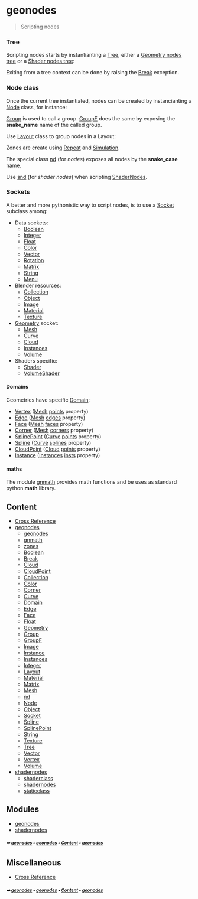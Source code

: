 # geonodes

> Scripting nodes


### Tree

Scripting nodes starts by instantianting a [Tree](geono-tree.md#tree), either a [Geometry nodes tree](geono-geono-geonodes.md#geonodes) or
a [Shader nodes tree](shade-shade1-shadernodes.md#shadernodes):

Exiting from a tree context can be done by raising the [Break](geono-break.md#break) exception.

### Node class

Once the current tree instantiated, nodes can be created by instancianting a [Node](geono-node.md#node) class, for instance:

[Group](geono-group.md#group) is used to call a group. [GroupF](geono-groupf.md#groupf) does the same by exposing the **snake_name** name of
the called group.

Use [Layout](geono-layout.md#layout) class to group nodes in a Layout:

Zones are create using [Repeat](geono-zones-repeat.md#repeat) and [Simulation](geono-zones-simulation.md#simulation).

The special class [nd](geono-nd.md#nd) (for _nodes_) exposes all nodes by the **snake_case** name.

Use [snd](shade-shade1-snd.md#snd) (for _shader nodes_) when scripting [ShaderNodes](shade-shade1-shadernodes.md#shadernodes).

### Sockets

A better and more pythonistic way to script nodes, is to use a [Socket](geono-socket.md#socket) subclass among:

- Data sockets:
  - [Boolean](geono-boolean.md#boolean)
  - [Integer](geono-integer.md#integer)
  - [Float](geono-float.md#float)
  - [Color](geono-color.md#color)
  - [Vector](geono-vector.md#vector)
  - [Rotation](geono-rotation.md#rotation)
  - [Matrix](geono-matrix.md#matrix)
  - [String](geono-string.md#string)
  - [Menu](geono-menu.md#menu)
- Blender resources:
  - [Collection](geono-collection.md#collection)
  - [Object](geono-object.md#object)
  - [Image](geono-image.md#image)
  - [Material](geono-material.md#material)
  - [Texture](geono-texture.md#texture)
- [Geometry](geono-geometry.md#geometry) socket:
  - [Mesh](geono-mesh.md#mesh)
  - [Curve](geono-curve.md#curve)
  - [Cloud](geono-cloud.md#cloud)
  - [Instances](geono-instances.md#instances)
  - [Volume](geono-volume.md#volume)
- Shaders specific:
  - [Shader](shade-shade-shader.md#shader)
  - [VolumeShader](shade-shade-volumeshader.md#volumeshader)

#### Domains

Geometries have specific [Domain](geono-domain.md#domain):
- [Vertex](geono-vertex.md#vertex) ([Mesh](geono-mesh.md#mesh) [points](geono-mesh.md#points) property)
- [Edge](geono-edge.md#edge)  ([Mesh](geono-mesh.md#mesh) [edges](geono-mesh.md#edges) property)
- [Face](geono-face.md#face)  ([Mesh](geono-mesh.md#mesh) [faces](geono-mesh.md#faces) property)
- [Corner](geono-corner.md#corner)  ([Mesh](geono-mesh.md#mesh) [corners](geono-mesh.md#corners) property)
- [SplinePoint](geono-splinepoint.md#splinepoint) ([Curve](geono-curve.md#curve) [points](geono-curve.md#points) property)
- [Spline](geono-spline.md#spline) ([Curve](geono-curve.md#curve) [splines](geono-curve.md#splines) property)
- [CloudPoint](geono-cloudpoint.md#cloudpoint) ([Cloud](geono-cloud.md#cloud) [points](geono-cloud.md#points) property)
- [Instance](geono-instance.md#instance) ([Instances](geono-instances.md#instances) [insts](geono-instances.md#insts) property)

#### maths

The module [gnmath](geono-gnmat---gnmath.md#gnmath) provides math functions and be uses as standard python **math** library.

## Content

- [Cross Reference](cross_reference.md#cross-reference)
- [geonodes](geono---geonodes.md#geonodes)
  - [geonodes](geono-geono---geonodes.md#geonodes)
  - [gnmath](geono-gnmat---gnmath.md#gnmath)
  - [zones](geono-zones---zones.md#zones)
  - [Boolean](geono-boolean.md#boolean)
  - [Break](geono-break.md#break)
  - [Cloud](geono-cloud.md#cloud)
  - [CloudPoint](geono-cloudpoint.md#cloudpoint)
  - [Collection](geono-collection.md#collection)
  - [Color](geono-color.md#color)
  - [Corner](geono-corner.md#corner)
  - [Curve](geono-curve.md#curve)
  - [Domain](geono-domain.md#domain)
  - [Edge](geono-edge.md#edge)
  - [Face](geono-face.md#face)
  - [Float](geono-float.md#float)
  - [Geometry](geono-geometry.md#geometry)
  - [Group](geono-group.md#group)
  - [GroupF](geono-groupf.md#groupf)
  - [Image](geono-image.md#image)
  - [Instance](geono-instance.md#instance)
  - [Instances](geono-instances.md#instances)
  - [Integer](geono-integer.md#integer)
  - [Layout](geono-layout.md#layout)
  - [Material](geono-material.md#material)
  - [Matrix](geono-matrix.md#matrix)
  - [Mesh](geono-mesh.md#mesh)
  - [nd](geono-nd.md#nd)
  - [Node](geono-node.md#node)
  - [Object](geono-object.md#object)
  - [Socket](geono-socket.md#socket)
  - [Spline](geono-spline.md#spline)
  - [SplinePoint](geono-splinepoint.md#splinepoint)
  - [String](geono-string.md#string)
  - [Texture](geono-texture.md#texture)
  - [Tree](geono-tree.md#tree)
  - [Vector](geono-vector.md#vector)
  - [Vertex](geono-vertex.md#vertex)
  - [Volume](geono-volume.md#volume)
- [shadernodes](shade---shadernodes.md#shadernodes)
  - [shaderclass](shade-shade---shaderclass.md#shaderclass)
  - [shadernodes](shade-shade1---shadernodes.md#shadernodes)
  - [staticclass](shade-stati---staticclass.md#staticclass)

## Modules



- [geonodes](geono---geonodes.md#geonodes)
- [shadernodes](shade---shadernodes.md#shadernodes)

##### <sub>:arrow_right: [geonodes](index.md#geonodes) :black_small_square: [geonodes](index.md#geonodes) :black_small_square: [Content](index.md#content) :black_small_square: [geonodes](index.md#geonodes)</sub>

## Miscellaneous



- [Cross Reference](cross_reference.md#cross-reference)

##### <sub>:arrow_right: [geonodes](index.md#geonodes) :black_small_square: [geonodes](index.md#geonodes) :black_small_square: [Content](index.md#content) :black_small_square: [geonodes](index.md#geonodes)</sub>